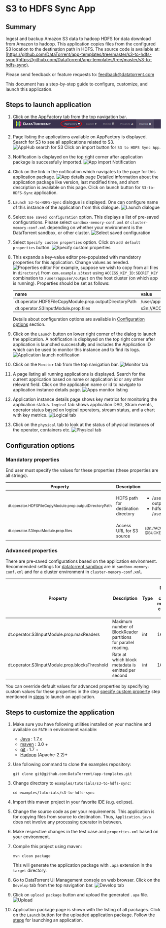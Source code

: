# S3 to HDFS Sync App

## Summary

Ingest and backup Amazon S3 data to hadoop HDFS for data download from Amazon to hadoop. This application copies files from the configured S3 location to the destination path in HDFS. The source code is available at: [https://github.com/DataTorrent/app-templates/tree/master/s3-to-hdfs-sync](https://github.com/DataTorrent/app-templates/tree/master/s3-to-hdfs-sync).

Please send feedback or feature requests to: [feedback@datatorrent.com](mailto:feedback@datatorrent.com)

This document has a step-by-step guide to configure, customize, and launch this application.

## <a name="steps_to_launch">Steps to launch application</a>

1. Click on the AppFactory tab from the top navigation bar.
    ![AppHub link from top navigation bar](images/common/apphub_link.png)

1. Page listing the applications available on AppFactory is displayed. Search for S3 to see all applications related to S3.
    ![AppHub search for S3](images/s3-to-hdfs-sync/apphub-search.png)
    Click on import button for `S3 to HDFS Sync App`.

1. Notification is displayed on the top right corner after application package is successfully
   imported.
    ![App import Notification](images/s3-to-hdfs-sync/import-notification.png)

1. Click on the link in the notification which navigates to the page for this application package.
    ![App details page](images/s3-to-hdfs-sync/app-details-page.png)
    Detailed information about the application package like version, last modified time, and short description is available on this page. Click on launch button for `S3-to-HDFS-Sync` application.

1. <a name="launch-dialogue"></a>`Launch S3-to-HDFS-Sync` dialogue is displayed. One can configure name of this instance of the application from this dialogue.
![Launch dialogue](images/s3-to-hdfs-sync/launch.png)

1. Select `Use saved configuration` option. This displays a list of pre-saved configurations.
Please select `sandbox-memory-conf.xml` or `cluster-memory-conf.xml` depending on whether
your environment is the DataTorrent sandbox, or other cluster.
    ![Select saved configuration](images/common/saved-conf.png)

1. Select `Specify custom properties` option. Click on `add default properties` button.
    ![Specify custom properties](images/common/specify-custom.png)

1. This expands a key-value editor pre-populated with mandatory properties for this application. Change values as needed.
    ![Properties editor](images/s3-to-hdfs-sync/property-editor.png)
    <a name="property-editor"></a>
    For example, suppose we wish to copy from all files in `directory1` from `com.example.s3test` using `ACCESS_KEY_ID:SECRET_KEY` combination to `/user/appuser/output` on the host cluster (on which app is running). Properties should be set as follows:

    |name|value|
    |-|-|
    |dt.operator.HDFSFileCopyModule.prop.outputDirectoryPath|/user/appuser/output|
    |dt.operator.S3InputModule.prop.files|s3n://ACCESS_KEY_ID:SECRET_KEY@com.example.s3test/directory1 |

    Details about configuration options are available in [Configuration options](#configuration_options) section.

1. Click on the `Launch` button on lower right corner of the dialog to launch the application.
A notification is displayed on the top right corner after application is launched successfully and includes the Application ID which can be used to monitor this instance and to find its logs.
    ![Application launch notification](images/common/app_launch_notification.png)

1. Click on the `Monitor` tab from the top navigation bar.
    ![Monitor tab](images/common/monitor_link.png)

1. A page listing all running applications is displayed. Search for the current application based on name or application id or any other relevant field. Click on the application name or id to navigate to application instance details page.
    ![Apps monitor listing](images/common/apps_monitor_listing.png)
1. Application instance details page shows key metrics for monitoring the application status. `logical` tab shows application DAG, Stram events, operator status based on logical operators, stream status, and a chart with key metrics.
    ![Logical tab](images/s3-to-hdfs-sync/logical.png)

1. Click on the `physical` tab to look at the status of physical instances of the operator, containers etc.
    ![Physical tab](images/s3-to-hdfs-sync/physical.png)

## <a name="configuration_options">Configuration options</a>

### Mandatory properties
End user must specify the values for these properties (these properties are all strings).

|Property|Description|Example|
|-|-|-|
|<p style="font-size:12px">dt.operator.HDFSFileCopyModule.prop.outputDirectoryPath|HDFS path for destination directory|<ul><li>/user/appuser/<br/> output/directory1</li><li>hdfs://node1.company1.com<br/> /user/appuser/output</li></ul>|
|<p style="font-size:12px">dt.operator.S3InputModule.prop.files|Access URL for S3 source|<p style="font-size:12px">s3n://ACCESS_KEY_ID:SECRET_KEY<br/>@BUCKET_NAME/DIRECTORY |

### Advanced properties
There are pre-saved configurations based on the application environment. Recommended settings for [datatorrent sandbox](https://www.datatorrent.com/download/datatorrent-rts-sandbox-edition-download/) are in `sandbox-memory-conf.xml` and for a cluster environment in `cluster-memory-conf.xml`.

|Property|Description|Type|Default for<br/>cluster-<br/>memory-<br/> conf.xml|Default for<br/>  sandbox<br/>-memory -<br/>conf.xml|
|-|-|-|-|-|
|dt.operator.S3InputModule.prop.maxReaders|Maximum number of BlockReader partitions for parallel reading.|int|16|1|
|dt.operator.S3InputModule.prop.blocksThreshold|Rate at which block metadata is emitted per second|int|16|1|

You can override default values for advanced properties by specifying custom values for these properties in the step [specify custom property](#property-editor) step mentioned in [steps](#steps_to_launch) to launch an application.

## Steps to customize the application

1. Make sure you have following utilities installed on your machine and available on `PATH` in environment variable:
    - [Java](https://www.java.com/en/download/manual.jsp) : 1.7.x
    - [maven](http://maven.apache.org/download.cgi) : 3.0 +
    - [git](https://git-scm.com/book/en/v2/Getting-Started-Installing-Git) : 1.7 +
    - [Hadoop]( http://www.michael-noll.com/tutorials/running-hadoop-on-ubuntu-linux-single-node-cluster/) (Apache-2.2)+

1. Use following command to clone the examples repository:

    ```
    git clone git@github.com:DataTorrent/app-templates.git
    ```

1. Change directory to `examples/tutorials/s3-to-hdfs-sync`:

    ```
    cd examples/tutorials/s3-to-hdfs-sync
    ```

1. Import this maven project in your favorite IDE (e.g. eclipse).

1. Change the source code as per your requirements. This application is for copying files from source to destination. Thus, `Application.java` does not involve any processing operator in between.

1. Make respective changes in the test case and `properties.xml` based on your environment.

1. Compile this project using maven:

    ```
    mvn clean package
    ```

    This will generate the application package with `.apa` extension in the `target` directory.

1. Go to DataTorrent UI Management console on web browser. Click on the `Develop` tab from the top navigation bar.
   ![Develop tab](images/common/develop_link.png)

1. Click on `upload package` button and upload the generated `.apa` file.
   ![Upload](images/common/upload.png)

1. Application package page is shown with the listing of all packages. Click on the `Launch` button for the uploaded application package. Follow the [steps](#launch-dialogue) for launching an application.

